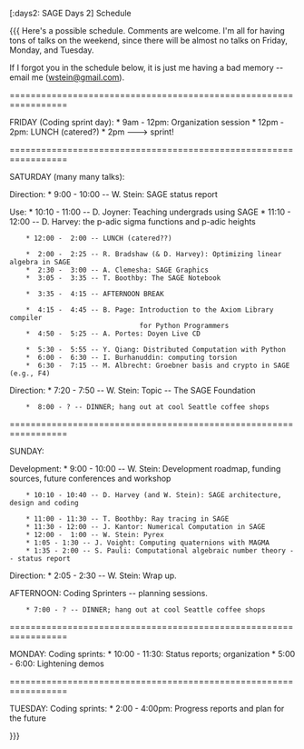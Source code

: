 [:days2: SAGE Days 2] Schedule

{{{
Here's a possible schedule.  Comments are welcome.   I'm all for
having tons of talks on the weekend, since there will be almost
no talks on Friday, Monday, and Tuesday.

If I forgot you in the schedule below, it is just me having
a bad memory -- email me (wstein@gmail.com).
 
=================================================================
 
FRIDAY (Coding sprint day):
        * 9am  - 12pm: Organization session
        * 12pm - 2pm: LUNCH (catered?)
        * 2pm ---> sprint!
 
=================================================================
 
SATURDAY (many many talks):
 
  Direction:
        *  9:00 - 10:00 -- W. Stein:  SAGE status report
 
  Use:
        * 10:10 - 11:00 -- D. Joyner: Teaching undergrads using SAGE
        * 11:10 - 12:00 -- D. Harvey: the p-adic sigma functions and p-adic heights
 
        * 12:00 -  2:00 -- LUNCH (catered??)

        *  2:00 -  2:25 -- R. Bradshaw (& D. Harvey): Optimizing linear algebra in SAGE
        *  2:30 -  3:00 -- A. Clemesha: SAGE Graphics
        *  3:05 -  3:35 -- T. Boothby: The SAGE Notebook
 
        *  3:35 -  4:15 -- AFTERNOON BREAK

        *  4:15 -  4:45 -- B. Page: Introduction to the Axiom Library compiler 
                                    for Python Programmers
        *  4:50 -  5:25 -- A. Portes: Doyen Live CD
 
        *  5:30 -  5:55 -- Y. Qiang: Distributed Computation with Python
        *  6:00 -  6:30 -- I. Burhanuddin: computing torsion
        *  6:30 -  7:15 -- M. Albrecht: Groebner basis and crypto in SAGE (e.g., F4)

  Direction:
        *  7:20 -  7:50 -- W. Stein: Topic -- The SAGE Foundation


        *  8:00 - ? -- DINNER; hang out at cool Seattle coffee shops
 
=================================================================
 
SUNDAY:
 
 Development:
        * 9:00 - 10:00 -- W. Stein: Development roadmap, funding sources, future conferences and workshop

        * 10:10 - 10:40 -- D. Harvey (and W. Stein): SAGE architecture, design and coding
  
        * 11:00 - 11:30 -- T. Boothby: Ray tracing in SAGE
        * 11:30 - 12:00 -- J. Kantor: Numerical Computation in SAGE
        * 12:00 -  1:00 -- W. Stein: Pyrex
        * 1:05 - 1:30 -- J. Voight: Computing quaternions with MAGMA
        * 1:35 - 2:00 -- S. Pauli: Computational algebraic number theory -- status report
 
 Direction:
        * 2:05 - 2:30 -- W. Stein: Wrap up.
 
AFTERNOON: Coding Sprinters -- planning sessions. 

        * 7:00 - ? -- DINNER; hang out at cool Seattle coffee shops
 
=================================================================
 
MONDAY:
  Coding sprints:
        * 10:00 - 11:30: Status reports; organization
        *  5:00 -  6:00: Lightening demos
 
=================================================================
 
TUESDAY:
  Coding sprints:
        * 2:00 - 4:00pm: Progress reports and plan for the future


}}}
